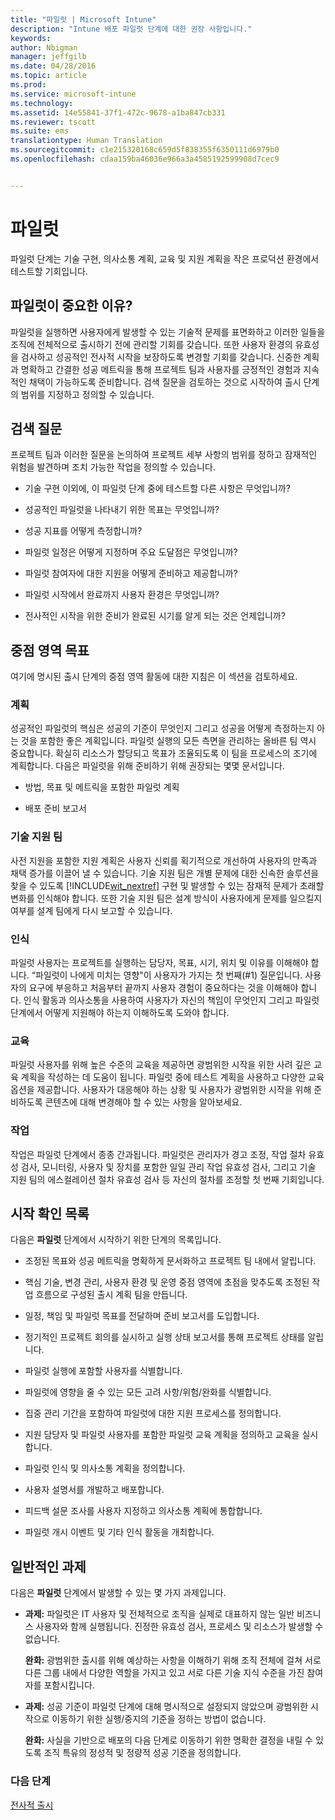 ```yaml
---
title: "파일럿 | Microsoft Intune"
description: "Intune 배포 파일럿 단계에 대한 권장 사항입니다."
keywords: 
author: Nbigman
manager: jeffgilb
ms.date: 04/28/2016
ms.topic: article
ms.prod: 
ms.service: microsoft-intune
ms.technology: 
ms.assetid: 14e55841-37f1-472c-9678-a1ba847cb331
ms.reviewer: tscott
ms.suite: ems
translationtype: Human Translation
ms.sourcegitcommit: c1e215320168c659d5f838355f6350111d6979b0
ms.openlocfilehash: cdaa159ba46036e966a3a4585192599908d7cec9


---
```


# 파일럿
파일럿 단계는 기술 구현, 의사소통 계획, 교육 및 지원 계획을 작은 프로덕션 환경에서 테스트할 기회입니다.

## 파일럿이 중요한 이유?
파일럿을 실행하면 사용자에게 발생할 수 있는 기술적 문제를 표면화하고 이러한 일들을 조직에 전체적으로 출시하기 전에 관리할 기회를 갖습니다. 또한 사용자 환경의 유효성을 검사하고 성공적인 전사적 시작을 보장하도록 변경할 기회를 갖습니다. 신중한 계획과 명확하고 간결한 성공 메트릭을 통해 프로젝트 팀과 사용자를 긍정적인 경험과 지속적인 채택이 가능하도록 준비합니다.
검색 질문을 검토하는 것으로 시작하여 출시 단계의 범위를 지정하고 정의할 수 있습니다.

## 검색 질문
프로젝트 팀과 이러한 질문을 논의하여 프로젝트 세부 사항의 범위를 정하고 잠재적인 위험을 발견하며 조치 가능한 작업을 정의할 수 있습니다.

-   기술 구현 이외에, 이 파일럿 단계 중에 테스트할 다른 사항은 무엇입니까?

-   성공적인 파일럿을 나타내기 위한 목표는 무엇입니까?

-   성공 지표를 어떻게 측정합니까?

-   파일럿 일정은 어떻게 지정하며 주요 도달점은 무엇입니까?

-   파일럿 참여자에 대한 지원을 어떻게 준비하고 제공합니까?

-   파일럿 시작에서 완료까지 사용자 환경은 무엇입니까?

-   전사적인 시작을 위한 준비가 완료된 시기를 알게 되는 것은 언제입니까?

## 중점 영역 목표
여기에 명시된 출시 단계의 중점 영역 활동에 대한 지침은 이 섹션을 검토하세요.

### 계획
성공적인 파일럿의 핵심은 성공의 기준이 무엇인지 그리고 성공을 어떻게 측정하는지 아는 것을 포함한 좋은 계획입니다. 파일럿 실행의 모든 측면을 관리하는 올바른 팀 역시 중요합니다. 확실히 리소스가 할당되고 목표가 조율되도록 이 팀을 프로세스의 조기에 계획합니다. 다음은 파일럿을 위해 준비하기 위해 권장되는 몇몇 문서입니다.

-   방법, 목표 및 메트릭을 포함한 파일럿 계획

-   배포 준비 보고서

### 기술 지원 팀
사전 지원을 포함한 지원 계획은 사용자 신뢰를 획기적으로 개선하여 사용자의 만족과 채택 증가를 이끌어 낼 수 있습니다. 기술 지원 팀은 개별 문제에 대한 신속한 솔루션을 찾을 수 있도록 [!INCLUDE[wit_nextref](../includes/wit_nextref_md.md)] 구현 및 발생할 수 있는 잠재적 문제가 초래할 변화를 인식해야 합니다. 또한 기술 지원 팀은 설계 방식이 사용자에게 문제를 일으킬지 여부를 설계 팀에게 다시 보고할 수 있습니다.

### 인식
파일럿 사용자는 프로젝트를 실행하는 담당자, 목표, 시기, 위치 및 이유를 이해해야 합니다. “파일럿이 나에게 미치는 영향"이 사용자가 가지는 첫 번째(#1) 질문입니다. 사용자의 요구에 부응하고 처음부터 끝까지 사용자 경험이 중요하다는 것을 이해해야 합니다. 인식 활동과 의사소통을 사용하여 사용자가 자신의 책임이 무엇인지 그리고 파일럿 단계에서 어떻게 지원해야 하는지 이해하도록 도와야 합니다.

### 교육
파일럿 사용자를 위해 높은 수준의 교육을 제공하면 광범위한 시작을 위한 사려 깊은 교육 계획을 작성하는 데 도움이 됩니다. 파일럿 중에 테스트 계획을 사용하고 다양한 교육 옵션을 제공합니다. 사용자가 대응해야 하는 상황 및 사용자가 광범위한 시작을 위해 준비하도록 콘텐츠에 대해 변경해야 할 수 있는 사항을 알아보세요.

### 작업
작업은 파일럿 단계에서 종종 간과됩니다. 파일럿은 관리자가 경고 조정, 작업 절차 유효성 검사, 모니터링, 사용자 및 장치를 포함한 일일 관리 작업 유효성 검사, 그리고 기술 지원 팀의 에스컬레이션 절차 유효성 검사 등 자신의 절차를 조정할 첫 번째 기회입니다.

## 시작 확인 목록
다음은 **파일럿** 단계에서 시작하기 위한 단계의 목록입니다.

-   조정된 목표와 성공 메트릭을 명확하게 문서화하고 프로젝트 팀 내에서 알립니다.

-   핵심 기술, 변경 관리, 사용자 환경 및 운영 중점 영역에 초점을 맞추도록 조정된 작업 흐름으로 구성된 출시 계획 팀을 만듭니다.

-   일정, 책임 및 파일럿 목표를 전달하며 준비 보고서를 도입합니다.

-   정기적인 프로젝트 회의를 실시하고 실행 상태 보고서를 통해 프로젝트 상태를 알립니다.

-   파일럿 실행에 포함할 사용자를 식별합니다.

-   파일럿에 영향을 줄 수 있는 모든 고려 사항/위험/완화를 식별합니다.

-   집중 관리 기간을 포함하여 파일럿에 대한 지원 프로세스를 정의합니다.

-   지원 담당자 및 파일럿 사용자를 포함한 파일럿 교육 계획을 정의하고 교육을 실시합니다.

-   파일럿 인식 및 의사소통 계획을 정의합니다.

-   사용자 설명서를 개발하고 배포합니다.

-   피드백 설문 조사를 사용자 지정하고 의사소통 계획에 통합합니다.

-   파일럿 개시 이벤트 및 기타 인식 활동을 개최합니다.

## 일반적인 과제
다음은 **파일럿** 단계에서 발생할 수 있는 몇 가지 과제입니다.

-   **과제:** 파일럿은 IT 사용자 및 전체적으로 조직을 실제로 대표하지 않는 일반 비즈니스 사용자와 함께 실행됩니다. 진정한 유효성 검사, 프로세스 및 리소스가 발생할 수 없습니다.

    **완화:** 광범위한 출시를 위해 예상하는 사항을 이해하기 위해 조직 전체에 걸쳐 서로 다른 그룹 내에서 다양한 역할을 가지고 있고 서로 다른 기술 지식 수준을 가진 참여자를 포함시킵니다.

-   **과제:** 성공 기준이 파일럿 단계에 대해 명시적으로 설정되지 않았으며 광범위한 시작으로 이동하기 위한 실행/중지의 기준을 정하는 방법이 없습니다.

    **완화:** 사실을 기반으로 배포의 다음 단계로 이동하기 위한 명확한 결정을 내릴 수 있도록 조직 특유의 정성적 및 정량적 성공 기준을 정의합니다.

### 다음 단계
[전사적 출시](enterprise-rollout.md)



<!--HONumber=Jul16_HO3-->


